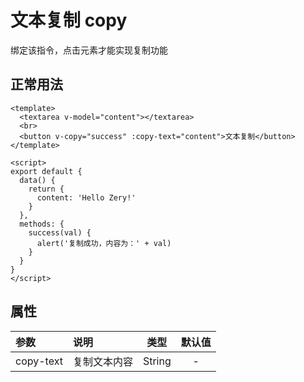 # 文本复制 copy
绑定该指令，点击元素才能实现复制功能

## 正常用法
```vue
<template>
  <textarea v-model="content"></textarea>
  <br>
  <button v-copy="success" :copy-text="content">文本复制</button>
</template>

<script>
export default {
  data() {
    return {
      content: 'Hello Zery!'
    }
  },
  methods: {
    success(val) {
      alert('复制成功，内容为：' + val)
    }
  }
}
</script>
```
<template>
  <textarea v-model="content"></textarea>
  <br>
  <button v-copy="success" :copy-text="content">文本复制</button>
</template>

## 属性
|参数|说明|类型|默认值|
|:---|:---|:---:|:----:|
|copy-text|复制文本内容|String|-|


<script>
export default {
  data() {
    return {
      content: 'Hello Zery!'
    }
  },
  methods: {
    success(val) {
      alert('复制成功，内容为：' + val)
    }
  }
}
</script>
